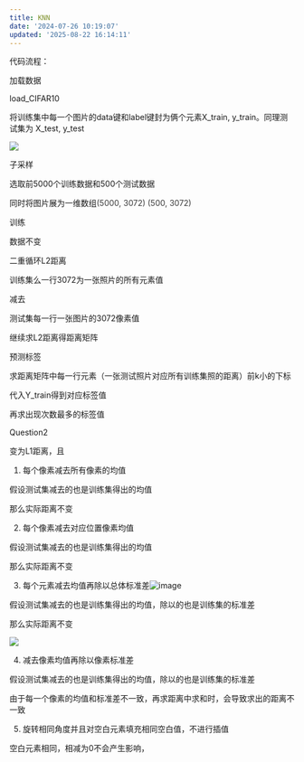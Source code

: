 ```yaml
---
title: KNN
date: '2024-07-26 10:19:07'
updated: '2025-08-22 16:14:11'
---
```

代码流程：

加载数据

load_CIFAR10

将训练集中每一个图片的data键和label键封为俩个元素X_train, y_train。同理测试集为 X_test, y_test

![](/images/009a4262a0645e9735dc6e024830fd56.png)

子采样

选取前5000个训练数据和500个测试数据

同时将图片展为一维数组<font style="color:rgb(59, 59, 59);">(5000, 3072) (500, 3072)</font>

训练

数据不变

二重循环L2距离

训练集么一行3072为一张照片的所有元素值

减去

测试集每一行一张图片的3072像素值

继续求L2距离得距离矩阵





预测标签

求距离矩阵中每一行元素（一张测试照片对应所有训练集照的距离）前k小的下标

代入Y_train得到对应标签值

再求出现次数最多的标签值



Question2

变为L1距离，且

1. 每个像素减去所有像素的均值

假设测试集减去的也是训练集得出的均值

那么实际距离不变

2. 每个像素减去对应位置像素均值

假设测试集减去的也是训练集得出的均值

那么实际距离不变

3. 每个元素减去均值再除以总体标准差![image](/images/784a2809704d2c8691962015e5ea9935.svg)

假设测试集减去的也是训练集得出的均值，除以的也是训练集的标准差

那么实际距离不变

![](/images/b7f452df904c95af017ac783be1fbd25.png)

4. 减去像素均值再除以像素标准差

假设测试集减去的也是训练集得出的均值，除以的也是训练集的标准差

由于每一个像素的均值和标准差不一致，再求距离中求和时，会导致求出的距离不一致



5. 旋转相同角度并且对空白元素填充相同空白值，不进行插值

空白元素相同，相减为0不会产生影响，







